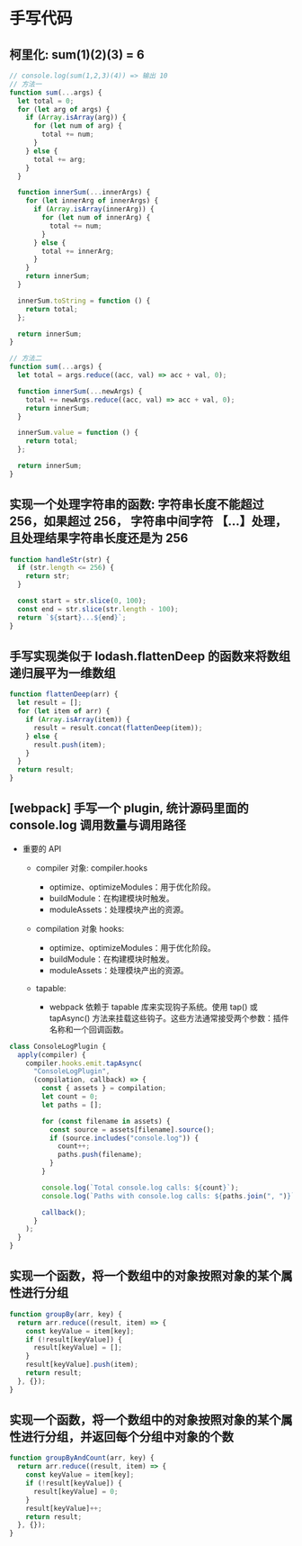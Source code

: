 # 手写代码

## 柯里化: sum(1)(2)(3) = 6

```javascript
// console.log(sum(1,2,3)(4)) => 输出 10
// 方法一
function sum(...args) {
  let total = 0;
  for (let arg of args) {
    if (Array.isArray(arg)) {
      for (let num of arg) {
        total += num;
      }
    } else {
      total += arg;
    }
  }

  function innerSum(...innerArgs) {
    for (let innerArg of innerArgs) {
      if (Array.isArray(innerArg)) {
        for (let num of innerArg) {
          total += num;
        }
      } else {
        total += innerArg;
      }
    }
    return innerSum;
  }

  innerSum.toString = function () {
    return total;
  };

  return innerSum;
}

// 方法二
function sum(...args) {
  let total = args.reduce((acc, val) => acc + val, 0);

  function innerSum(...newArgs) {
    total += newArgs.reduce((acc, val) => acc + val, 0);
    return innerSum;
  }

  innerSum.value = function () {
    return total;
  };

  return innerSum;
}
```

## 实现一个处理字符串的函数: 字符串长度不能超过 256，如果超过 256， 字符串中间字符 【...】处理，且处理结果字符串长度还是为 256

```javascript
function handleStr(str) {
  if (str.length <= 256) {
    return str;
  }

  const start = str.slice(0, 100);
  const end = str.slice(str.length - 100);
  return `${start}...${end}`;
}
```

## 手写实现类似于 lodash.flattenDeep 的函数来将数组递归展平为一维数组

```javascript
function flattenDeep(arr) {
  let result = [];
  for (let item of arr) {
    if (Array.isArray(item)) {
      result = result.concat(flattenDeep(item));
    } else {
      result.push(item);
    }
  }
  return result;
}
```

## [webpack] 手写一个 plugin, 统计源码里面的 console.log 调用数量与调用路径

- 重要的 API

  - compiler 对象: compiler.hooks

    - optimize、optimizeModules：用于优化阶段。
    - buildModule：在构建模块时触发。
    - moduleAssets：处理模块产出的资源。

  - compilation 对象 hooks:

    - optimize、optimizeModules：用于优化阶段。
    - buildModule：在构建模块时触发。
    - moduleAssets：处理模块产出的资源。

  - tapable:
    - webpack 依赖于 tapable 库来实现钩子系统。使用 tap() 或 tapAsync() 方法来挂载这些钩子。这些方法通常接受两个参数：插件名称和一个回调函数。

```javascript
class ConsoleLogPlugin {
  apply(compiler) {
    compiler.hooks.emit.tapAsync(
      "ConsoleLogPlugin",
      (compilation, callback) => {
        const { assets } = compilation;
        let count = 0;
        let paths = [];

        for (const filename in assets) {
          const source = assets[filename].source();
          if (source.includes("console.log")) {
            count++;
            paths.push(filename);
          }
        }

        console.log(`Total console.log calls: ${count}`);
        console.log(`Paths with console.log calls: ${paths.join(", ")}`);

        callback();
      }
    );
  }
}
```

## 实现一个函数，将一个数组中的对象按照对象的某个属性进行分组

```javascript
function groupBy(arr, key) {
  return arr.reduce((result, item) => {
    const keyValue = item[key];
    if (!result[keyValue]) {
      result[keyValue] = [];
    }
    result[keyValue].push(item);
    return result;
  }, {});
}
```

## 实现一个函数，将一个数组中的对象按照对象的某个属性进行分组，并返回每个分组中对象的个数

```javascript
function groupByAndCount(arr, key) {
  return arr.reduce((result, item) => {
    const keyValue = item[key];
    if (!result[keyValue]) {
      result[keyValue] = 0;
    }
    result[keyValue]++;
    return result;
  }, {});
}
```

